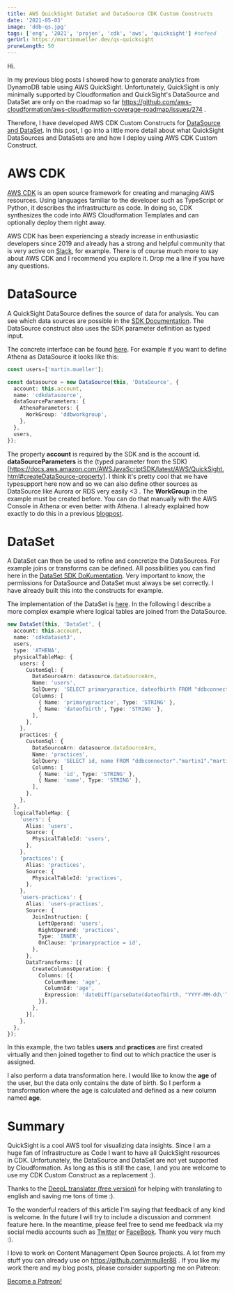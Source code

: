 ```yaml
---
title: AWS QuickSight DataSet and DataSource CDK Custom Constructs
date: '2021-05-03'
image: 'ddb-qs.jpg'
tags: ['eng', '2021', 'projen', 'cdk', 'aws', 'quicksight'] #nofeed
gerUrl: https://martinmueller.dev/qs-quicksight
pruneLength: 50
---
```


Hi.

In my previous blog posts I showed how to generate analytics from DynamoDB table using AWS QuickSight. Unfortunately, QuickSight is only minimally supported by Cloudformation and QuickSight's DataSource and DataSet are only on the roadmap so far https://github.com/aws-cloudformation/aws-cloudformation-coverage-roadmap/issues/274 .

Therefore, I have developed AWS CDK Custom Constructs for [DataSource and DataSet](https://github.com/mmuller88/cdk-quicksight-constructs). In this post, I go into a little more detail about what QuickSight DataSources and DataSets are and how I deploy using AWS CDK Custom Construct.

# AWS CDK
[AWS CDK](https://github.com/aws/aws-cdk) is an open source framework for creating and managing AWS resources. Using languages familiar to the developer such as TypeScript or Python, it describes the infrastructure as code. In doing so, CDK synthesizes the code into AWS Cloudformation Templates and can optionally deploy them right away.

AWS CDK has been experiencing a steady increase in enthusiastic developers since 2019 and already has a strong and helpful community that is very active on [Slack](https://cdk-dev.slack.com), for example. There is of course much more to say about AWS CDK and I recommend you explore it. Drop me a line if you have any questions.

# DataSource
A QuickSight DataSource defines the source of data for analysis. You can see which data sources are possible in the [SDK Documentation](https://docs.aws.amazon.com/AWSJavaScriptSDK/latest/AWS/QuickSight.html#createDataSource-property). The DataSource construct also uses the SDK parameter definition as typed input.

The concrete interface can be found [here](https://github.com/mmuller88/cdk-quicksight-constructs/blob/main/src/datasource.ts). For example if you want to define Athena as DataSource it looks like this:

```ts
const users=['martin.mueller'];

const datasource = new DataSource(this, 'DataSource', {
  account: this.account,
  name: 'cdkdatasource',
  dataSourceParameters: {
    AthenaParameters: {
      WorkGroup: 'ddbworkgroup',
    },
  },
  users,
});
```

The property **account** is required by the SDK and is the account id. **dataSourceParameters** is the (typed parameter from the SDK)[https://docs.aws.amazon.com/AWSJavaScriptSDK/latest/AWS/QuickSight.html#createDataSource-property]. I think it's pretty cool that we have typesupport here now and so we can also define other sources as DataSource like Aurora or RDS very easily <3 . The **WorkGroup** in the example must be created before. You can do that manually with the AWS Console in Athena or even better with Athena. I already explained how exactly to do this in a previous [blogpost](https://martinmueller.dev/cdk-ddb-quicksight).

# DataSet
A DataSet can then be used to refine and concretize the DataSources. For example joins or transforms can be defined. All possibilities you can find here in the [DataSet SDK DoKumentation](https://docs.aws.amazon.com/AWSJavaScriptSDK/latest/AWS/QuickSight.html#createDataSet-property). Very important to know, the permissions for DataSource and DataSet must always be set correctly. I have already built this into the constructs for example.

The implementation of the DataSet is [here](https://github.com/mmuller88/cdk-quicksight-constructs/blob/main/src/dataset.ts). In the following I describe a more complex example where logical tables are joined from the DataSource.

```ts
new DataSet(this, 'DataSet', {
  account: this.account,
  name: 'cdkdataset3',
  users,
  type: 'ATHENA',
  physicalTableMap: {
    users: {
      CustomSql: {
        DataSourceArn: datasource.dataSourceArn,
        Name: 'users',
        SqlQuery: 'SELECT primarypractice, dateofbirth FROM "ddbconnector"."martin1"."martin1" WHERE groupid = \'users\' AND firstname is not null',
        Columns: [
          { Name: 'primarypractice', Type: 'STRING' },
          { Name: 'dateofbirth', Type: 'STRING' },
        ],
      },
    },
    practices: {
      CustomSql: {
        DataSourceArn: datasource.dataSourceArn,
        Name: 'practices',
        SqlQuery: 'SELECT id, name FROM "ddbconnector"."martin1"."martin1" WHERE groupid = \'medical-practices\' AND name is not null',
        Columns: [
          { Name: 'id', Type: 'STRING' },
          { Name: 'name', Type: 'STRING' },
        ],
      },
    },
  },
  logicalTableMap: {
    'users': {
      Alias: 'users',
      Source: {
        PhysicalTableId: 'users',
      },
    },
    'practices': {
      Alias: 'practices',
      Source: {
        PhysicalTableId: 'practices',
      },
    },
    'users-practices': {
      Alias: 'users-practices',
      Source: {
        JoinInstruction: {
          LeftOperand: 'users',
          RightOperand: 'practices',
          Type: 'INNER',
          OnClause: 'primarypractice = id',
        },
      },
      DataTransforms: [{
        CreateColumnsOperation: {
          Columns: [{
            ColumnName: 'age',
            ColumnId: 'age',
            Expression: 'dateDiff(parseDate(dateofbirth, "YYYY-MM-dd\'T\'HH:mm:ssZ"),now(), "YYYY")',
          }],
        },
      }],
    },
  },
});
```

In this example, the two tables **users** and **practices** are first created virtually and then joined together to find out to which practice the user is assigned.

I also perform a data transformation here. I would like to know the **age** of the user, but the data only contains the date of birth. So I perform a transformation where the age is calculated and defined as a new column named **age**.

# Summary
QuickSight is a cool AWS tool for visualizing data insights. Since I am a huge fan of Infrastructure as Code I want to have all QuickSight resources in CDK. Unfortunately, the DataSource and DataSet are not yet supported by Cloudformation. As long as this is still the case, I and you are welcome to use my CDK Custom Construct as a replacement :).

Thanks to the [DeepL translater (free version)](https://DeepL.com/Translator) for helping with translating to english and saving me tons of time :).

To the wonderful readers of this article I'm saying that feedback of any kind is welcome. In the future I will try to include a discussion and comment feature here. In the meantime, please feel free to send me feedback via my social media accounts such as [Twitter](https://twitter.com/MartinMueller_) or [FaceBook](https://facebook.com/martin.muller.10485). Thank you very much :).

I love to work on Content Management Open Source projects. A lot from my stuff you can already use on https://github.com/mmuller88 . If you like my work there and my blog posts, please consider supporting me on Patreon:

<a href="https://patreon.com/bePatron?u=29010217" data-patreon-widget-type="become-patron-button">Become a Patreon!</a><script async src="https://c6.patreon.com/becomePatronButton.bundle.js"></script>